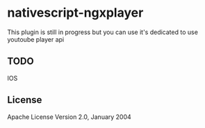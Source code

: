 # nativescript-ngxplayer
This plugin is still in progress but you can use it's dedicated to use youtoube player api
## TODO
IOS
## License

Apache License Version 2.0, January 2004
